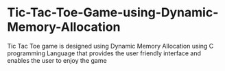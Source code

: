# Tic-Tac-Toe-Game-using-Dynamic-Memory-Allocation
Tic Tac Toe game is designed using Dynamic Memory Allocation using C programming Language that provides the user friendly interface and enables the user to enjoy the game
